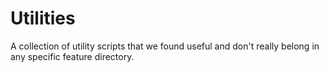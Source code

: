 # Utilities
A collection of utility scripts that we found useful and don't really belong in any
specific feature directory. 